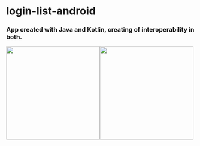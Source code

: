 # login-list-android

### App created with Java and Kotlin, creating of interoperability in both. 

<div style="display: flex">
  <img src="https://user-images.githubusercontent.com/45129753/59314134-975e9380-8c79-11e9-9b81-06edf65ba8b0.png" width="250" />
  <img src="https://user-images.githubusercontent.com/45129753/59314133-9594d000-8c79-11e9-803d-aff28d7f2a1e.png" width="250" />
</div>
